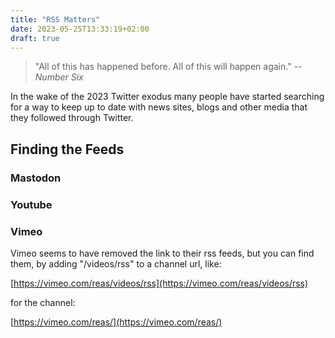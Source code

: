 ```yaml
---
title: "RSS Matters"
date: 2023-05-25T13:33:19+02:00
draft: true
---
```


> "All of this has happened before.
> All of this will happen again."
> -- <cite>Number Six</cite>

In the wake of the 2023 Twitter exodus many people have started searching for a way to keep up to date with news sites, blogs and other media that they followed through Twitter. 

## Finding the Feeds

### Mastodon

### Youtube

### Vimeo

Vimeo seems to have removed the link to their rss feeds, but you can find them, by adding "/videos/rss" to a channel url, like:

[https://vimeo.com/reas/videos/rss](https://vimeo.com/reas/videos/rss)

for the channel:

[https://vimeo.com/reas/](https://vimeo.com/reas/)

[RSS]: https://cyber.harvard.edu/rss/rss.html
